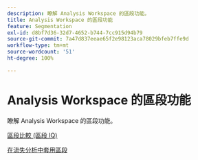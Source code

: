 ```yaml
---
description: 瞭解 Analysis Workspace 的區段功能。
title: Analysis Workspace 的區段功能
feature: Segmentation
exl-id: d8bf7d36-32d7-4652-b744-7cc915d94b79
source-git-commit: 7a47d837eeae65f2e98123aca78029bfeb7ffe9d
workflow-type: tm+mt
source-wordcount: '51'
ht-degree: 100%

---
```


# Analysis Workspace 的區段功能

瞭解 Analysis Workspace 的區段功能。

[區段比較 (區段 IQ)](https://experienceleague.adobe.com/docs/analytics/analyze/analysis-workspace/panels/segment-comparison/segment-comparison.html?lang=zh-Hant)

[在流失分析中套用區段](https://experienceleague.adobe.com/docs/analytics/analyze/analysis-workspace/visualizations/fallout/compare-segments-fallout.html?lang=zh-Hant)
